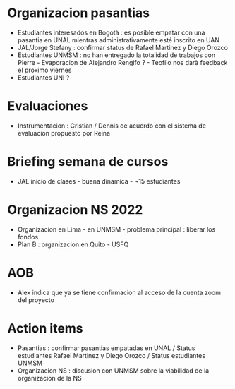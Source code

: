 
# Organizacion pasantias

- Estudiantes interesados en Bogotà : es posible empatar con una pasantia en UNAL mientras administrativamente esté inscrito en UAN
- JAL/Jorge Stefany : confirmar status de Rafael Martinez y Diego Orozco 
- Estudiantes UNMSM : no han entregado la totalidad de trabajos con Pierre - Evaporacion de Alejandro Rengifo ? - Teofilo nos darà feedback el proximo viernes
- Estudiantes UNI ?

# Evaluaciones

- Instrumentacion : Cristian / Dennis de acuerdo con el sistema de evaluacion propuesto por Reina

# Briefing semana de cursos

- JAL inicio de clases - buena dinamica - ~15 estudiantes

# Organizacion NS 2022

- Organizacion en Lima - en UNMSM - problema principal : liberar los fondos
- Plan B : organizacion en Quito - USFQ

# AOB

- Alex indica que ya se tiene confirmacion al acceso de la cuenta zoom del proyecto

# Action items

- Pasantias : confirmar pasantias empatadas en UNAL / Status estudiantes Rafael Martinez y Diego Orozco / Status estudiantes UNMSM 
- Organizacion NS : discusion con UNMSM sobre la viabilidad de la organizacion de la NS
